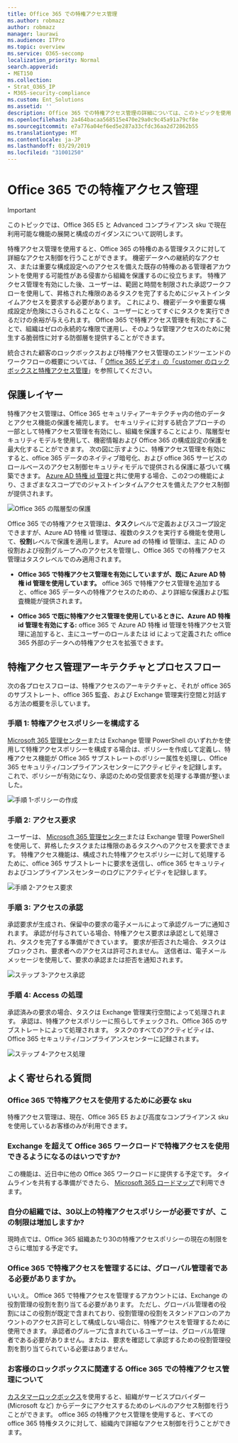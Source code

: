```yaml
---
title: Office 365 での特権アクセス管理
ms.author: robmazz
author: robmazz
manager: laurawi
ms.audience: ITPro
ms.topic: overview
ms.service: O365-seccomp
localization_priority: Normal
search.appverid:
- MET150
ms.collection:
- Strat_O365_IP
- M365-security-compliance
ms.custom: Ent_Solutions
ms.assetid: ''
description: Office 365 での特権アクセス管理の詳細については、このトピックを使用してください。
ms.openlocfilehash: 2a464bacaa568515e470e29a0c9c45a91a79cf8e
ms.sourcegitcommit: e7a776a04ef6ed5e287a33cfdc36aa2d72862b55
ms.translationtype: MT
ms.contentlocale: ja-JP
ms.lasthandoff: 03/29/2019
ms.locfileid: "31001250"
---
```

# <a name="privileged-access-management-in-office-365"></a>Office 365 での特権アクセス管理

> [!IMPORTANT]
> このトピックでは、Office 365 E5 と Advanced コンプライアンス sku で現在利用可能な機能の展開と構成のガイダンスについて説明します。

特権アクセス管理を使用すると、Office 365 の特権のある管理タスクに対して詳細なアクセス制御を行うことができます。 機密データへの継続的なアクセス、または重要な構成設定へのアクセスを備えた既存の特権のある管理者アカウントを使用する可能性がある侵害から組織を保護するのに役立ちます。 特権アクセス管理を有効にした後、ユーザーは、範囲と時間を制限された承認ワークフローを使用して、昇格された権限のあるタスクを完了するためにジャストインタイムアクセスを要求する必要があります。 これにより、機密データや重要な構成設定が危険にさらされることなく、ユーザーにとってすぐにタスクを実行できるだけの余裕が与えられます。 Office 365 で特権アクセス管理を有効にすることで、組織はゼロの永続的な権限で運用し、そのような管理アクセスのために発生する脆弱性に対する防御層を提供することができます。

統合された顧客のロックボックスおよび特権アクセス管理のエンドツーエンドのワークフローの概要については、「 [Office 365 ビデオ」の「customer のロックボックスと特権アクセス管理](https://go.microsoft.com/fwlink/?linkid=2066800)」を参照してください。

## <a name="layers-of-protection"></a>保護レイヤー

特権アクセス管理は、Office 365 セキュリティアーキテクチャ内の他のデータとアクセス機能の保護を補完します。 セキュリティに対する統合アプローチの一部として特権アクセス管理を有効にし、組織を保護することにより、階層型セキュリティモデルを使用して、機密情報および Office 365 の構成設定の保護を最大化することができます。 次の図に示すように、特権アクセス管理を有効にすると、office 365 データのネイティブ暗号化、および office 365 サービスのロールベースのアクセス制御セキュリティモデルで提供される保護に基づいて構築できます。 [Azure AD 特権 id 管理](https://docs.microsoft.com/azure/active-directory/active-directory-privileged-identity-management-configure)と共に使用する場合、この2つの機能により、さまざまなスコープでのジャストインタイムアクセスを備えたアクセス制御が提供されます。

![Office 365 の階層型の保護](media/pam-layered-protection.png)

Office 365 での特権アクセス管理は、**タスク**レベルで定義およびスコープ設定できますが、Azure AD 特権 id 管理は、複数のタスクを実行する機能を使用して、**役割**レベルで保護を適用します。  Azure ad の特権 id 管理は、主に AD の役割および役割グループへのアクセスを管理し、Office 365 での特権アクセス管理はタスクレベルでのみ適用されます。

- **Office 365 で特権アクセス管理を有効にしていますが、既に Azure AD 特権 id 管理を使用しています。** office 365 で特権アクセス管理を追加すると、office 365 データへの特権アクセスのための、より詳細な保護および監査機能が提供されます。

- **Office 365 で既に特権アクセス管理を使用しているときに、Azure AD 特権 id 管理を有効にする:** office 365 で Azure AD 特権 id 管理を特権アクセス管理に追加すると、主にユーザーのロールまたは id によって定義された office 365 外部のデータへの特権アクセスを拡張できます。  

## <a name="privileged-access-management-architecture-and-process-flow"></a>特権アクセス管理アーキテクチャとプロセスフロー

次の各プロセスフローは、特権アクセスのアーキテクチャと、それが office 365 のサブストレート、office 365 監査、および Exchange 管理実行空間と対話する方法の概要を示しています。

### <a name="step-1-configuring-a-privileged-access-policy"></a>手順 1: 特権アクセスポリシーを構成する

[Microsoft 365 管理センター](https://admin.microsoft.com)または Exchange 管理 PowerShell のいずれかを使用して特権アクセスポリシーを構成する場合は、ポリシーを作成して定義し、特権アクセス機能が Office 365 サブストレートのポリシー属性を処理し、Office 365 セキュリティ/コンプライアンスセンターにアクティビティを記録します。 これで、ポリシーが有効になり、承認のための受信要求を処理する準備が整いました。

![手順 1-ポリシーの作成](media/pam-step1-policy-creation.jpg)

### <a name="step-2-access-request"></a>手順 2: アクセス要求

ユーザーは、 [Microsoft 365 管理センター](https://admin.microsoft.com)または Exchange 管理 PowerShell を使用して、昇格したタスクまたは権限のあるタスクへのアクセスを要求できます。 特権アクセス機能は、構成された特権アクセスポリシーに対して処理するために、office 365 サブストレートに要求を送信し、office 365 セキュリティおよびコンプライアンスセンターのログにアクティビティを記録します。

![手順 2-アクセス要求](media/pam-step2-access-request.jpg)

### <a name="step-3-access-approval"></a>手順 3: アクセスの承認

承認要求が生成され、保留中の要求の電子メールによって承認グループに通知されます。 承認が付与されている場合、特権アクセス要求は承認として処理され、タスクを完了する準備ができています。 要求が拒否された場合、タスクはブロックされ、要求者へのアクセスは許可されません。 送信者は、電子メールメッセージを使用して、要求の承認または拒否を通知されます。

![ステップ 3-アクセス承認](media/pam-step3-access-approval.jpg)

### <a name="step-4-access-processing"></a>手順 4: Access の処理

承認済みの要求の場合、タスクは Exchange 管理実行空間によって処理されます。 承認は、特権アクセスポリシーに照らしてチェックされ、Office 365 のサブストレートによって処理されます。 タスクのすべてのアクティビティは、Office 365 セキュリティ/コンプライアンスセンターに記録されます。

![ステップ 4-アクセス処理](media/pam-step4-access-processing.jpg)

## <a name="frequently-asked-questions"></a>よく寄せられる質問

### <a name="what-skus-do-i-need-to-use-privileged-access-in-office-365"></a>Office 365 で特権アクセスを使用するために必要な sku
特権アクセス管理は、現在、Office 365 E5 および高度なコンプライアンス sku を使用しているお客様のみが利用できます。

### <a name="when-will-privileged-access-be-available-for-office-365-workloads-beyond-exchange"></a>Exchange を超えて Office 365 ワークロードで特権アクセスを使用できるようになるのはいつですか?
この機能は、近日中に他の Office 365 ワークロードに提供する予定です。 タイムラインを共有する準備ができたら、 [Microsoft 365 ロードマップ](https://www.microsoft.com/microsoft-365/roadmap)で利用できます。

### <a name="my-organization-needs-more-than-30-privileged-access-polices-will-this-limit-be-increased"></a>自分の組織では、30以上の特権アクセスポリシーが必要ですが、この制限は増加しますか?

現時点では、Office 365 組織あたり30の特権アクセスポリシーの現在の制限をさらに増加する予定です。

### <a name="do-i-need-to-be-a-global-admin-to-manage-privileged-access-in-office-365"></a>Office 365 で特権アクセスを管理するには、グローバル管理者である必要がありますか。
いいえ。 Office 365 で特権アクセスを管理するアカウントには、Exchange の役割管理の役割を割り当てる必要があります。 ただし、グローバル管理者の役割にはこの役割が既定で含まれており、役割管理の役割をスタンドアロンのアカウントのアクセス許可として構成しない場合に、特権アクセスを管理するために使用できます。 承認者のグループに含まれているユーザーは、グローバル管理者である必要がありません。または、要求を確認して承認するための役割管理役割を割り当てられている必要はありません。

### <a name="how-is-privileged-access-management-in-office-365-related-to-customer-lockbox"></a>お客様のロックボックスに関連する Office 365 での特権アクセス管理について
[カスタマーロックボックス](https://docs.microsoft.com/office365/admin/manage/customer-lockbox-requests)を使用すると、組織がサービスプロバイダー (Microsoft など) からデータにアクセスするためのレベルのアクセス制御を行うことができます。 office 365 の特権アクセス管理を使用すると、すべての office 365 特権タスクに対して、組織内で詳細なアクセス制御を行うことができます。
